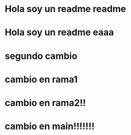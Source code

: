 # Hola soy un readme readme
# Hola soy un readme eaaa
# segundo cambio
# cambio en rama1


# cambio en rama2!!
# cambio en main!!!!!!!